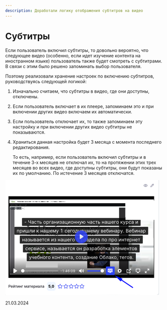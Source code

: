 ```yaml
---
description: Доработали логику отображения субтитров на видео
---
```


# Субтитры

Если пользователь включил субтитры, то довольно вероятно, что следующее видео (особенно, если идет изучение контента на иностранном языке) пользователь также будет смотреть с субтитрами. В связи с этим было решено запоминать выбор пользователя.

Поэтому реализовали хранение настроек по включению субтитров, руководствуясь следующей логикой:

1. Изначально считаем, что субтитры в видео, где они доступны, отключены.
2. Если пользователь включает в их плеере, запоминаем это и при включении других видео включаем их автоматически.
3. Если пользователь отключает их, то также запоминаем эту настройку и при включении других видео субтитры не показываются.
4.  Храниться данная настройка будет 3 месяца с момента последнего редактирования.

    То есть, например, если пользователь включил субтитры и в течение 3-х месяцев не отключал их, то на протяжении этих трех месяцев во всех видео, где доступны субтитры, они будут показаны их по умолчанию. По истечение 3 месяцев отключатся.

![](<../../.gitbook/assets/image (286).png>)

21.03.2024
